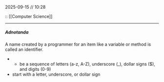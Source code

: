 2025-09-15 // 10:28

:: [[Computer Science]]

---
##### Adnotanda

A name created by a programmer for an item like a variable or method is called an identifier.
- - be a sequence of letters (a-z, A-Z), underscore (_), dollar signs ($), and digits (0-9)
- start with a letter, underscore, or dollar sign
